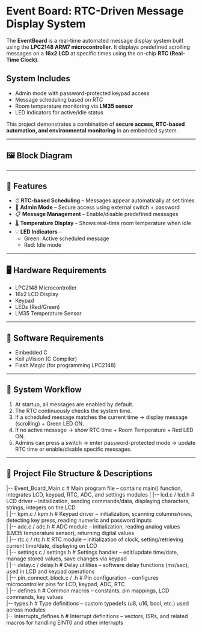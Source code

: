 # Event Board: RTC-Driven Message Display System

The **EventBoard** is a real-time automated message display system built using the **LPC2148 ARM7 microcontroller**. It displays predefined scrolling messages on a **16x2 LCD** at specific times using the on-chip **RTC (Real-Time Clock)**.  

## System Includes
- Admin mode with password-protected keypad access  
- Message scheduling based on RTC  
- Room temperature monitoring via **LM35 sensor**  
- LED indicators for active/idle status  

This project demonstrates a combination of **secure access, RTC-based automation, and environmental monitoring** in an embedded system.  

---

## 🖼️ Block Diagram



---

## 🎯 Features
- ⏰ **RTC-based Scheduling** – Messages appear automatically at set times  
- 🔑 **Admin Mode** – Secure access using external switch + password  
- 📋 **Message Management** – Enable/disable predefined messages  
- 🌡️ **Temperature Display** – Shows real-time room temperature when idle  
- 💡 **LED Indicators** –  
  - Green: Active scheduled message  
  - Red: Idle mode  

---

## 🖥️ Hardware Requirements
- LPC2148 Microcontroller  
- 16x2 LCD Display  
- Keypad  
- LEDs (Red/Green)  
- LM35 Temperature Sensor  

---

## 💾 Software Requirements
- Embedded C  
- Keil µVision (C Compiler)  
- Flash Magic (for programming LPC2148)  

---

## 🔄 System Workflow
1. At startup, all messages are enabled by default.  
2. The RTC continuously checks the system time.  
3. If a scheduled message matches the current time → display message (scrolling) + Green LED ON.  
4. If no active message → show RTC time + Room Temperature + Red LED ON.  
5. Admins can press a switch → enter password-protected mode → update RTC time or enable/disable specific messages.  

---
## 📂 Project File Structure & Descriptions
|-- Event_Board_Main.c                   # Main program file – contains main() function, integrates LCD, keypad, RTC, ADC, and settings modules
|
|-- lcd.c / lcd.h                        # LCD driver – initialization, sending commands/data, displaying characters, strings, integers on the LCD  
|
|-- kpm.c / kpm.h                        # Keypad driver – initialization, scanning columns/rows, detecting key press, reading numeric and password inputs  
|
|-- adc.c / adc.h                        # ADC module – initialization, reading analog values (LM35 temperature sensor), returning digital values  
|
|-- rtc.c / rtc.h                        # RTC module – initialization of clock, setting/retrieving current time/date, displaying on LCD  
|
|-- settings.c / settings.h              # Settings handler – edit/update time/date, manage stored values, save changes via keypad  
|
|-- delay.c / delay.h                    # Delay utilities – software delay functions (ms/sec), used in LCD and keypad operations  
|
|-- pin_connect_block.c / .h             # Pin configuration – configures microcontroller pins for LCD, keypad, ADC, RTC  
|
|-- defines.h                            # Common macros – constants, pin mappings, LCD commands, key values  
|-- types.h                              # Type definitions – custom typedefs (u8, u16, bool, etc.) used across modules  
|-- interrupts_defines.h                 # Interrupt definitions – vectors, ISRs, and related macros for handling EINT0 and other interrupts  





